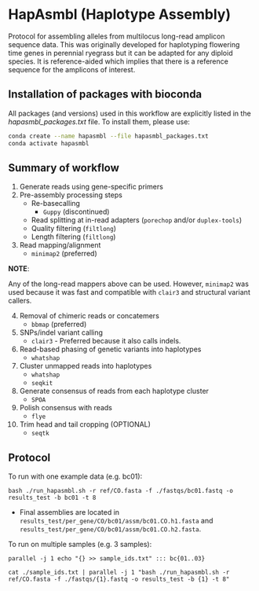 # HapAsmbl (Haplotype Assembly)
Protocol for assembling alleles from multilocus long-read amplicon sequence data. This was originally developed for haplotyping flowering time genes in perennial ryegrass but it can be adapted for any diploid species. It is reference-aided which implies that there is a reference sequence for the amplicons of interest.
## Installation of packages with bioconda
All packages (and versions) used in this workflow are explicitly listed in the _hapasmbl_packages.txt_ file. To install them, please use:
```bash
conda create --name hapasmbl --file hapasmbl_packages.txt
conda activate hapasmbl
```
## Summary of workflow
1. Generate reads using gene-specific primers
2. Pre-assembly processing steps
    - Re-basecalling
        - `Guppy` (discontinued)
    - Read splitting at in-read adapters (`porechop` and/or `duplex-tools`)
    - Quality filtering (`filtlong`)
    - Length filtering (`filtlong`)
3. Read mapping/alignment
    - `minimap2` (preferred)

**NOTE**: 

Any of the long-read mappers above can be used. However, `minimap2` was used because it was fast and compatible with `clair3` and structural variant callers.

4. Removal of chimeric reads or concatemers
    - `bbmap` (preferred)
5. SNPs/indel variant calling
    - `clair3` - Preferred because it also calls indels.
6. Read-based phasing of genetic variants into haplotypes
    - `whatshap`
7. Cluster unmapped reads into haplotypes
    - `whatshap`
    - `seqkit`
8. Generate consensus of reads from each haplotype cluster
    - `SPOA`
9. Polish consensus with reads
    - `flye`
10. Trim head and tail cropping (OPTIONAL)
    - `seqtk`

## Protocol
To run with one example data (e.g. bc01):
```
bash ./run_hapasmbl.sh -r ref/CO.fasta -f ./fastqs/bc01.fastq -o results_test -b bc01 -t 8
```
- Final assemblies are located in `results_test/per_gene/CO/bc01/assm/bc01.CO.h1.fasta` and `results_test/per_gene/CO/bc01/assm/bc01.CO.h2.fasta`.

To run on multiple samples (e.g. 3 samples):
```
parallel -j 1 echo "{} >> sample_ids.txt" ::: bc{01..03}

cat ./sample_ids.txt | parallel -j 1 "bash ./run_hapasmbl.sh -r ref/CO.fasta -f ./fastqs/{1}.fastq -o results_test -b {1} -t 8"
```


